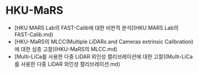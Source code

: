 # HKU-MaRS
- [HKU MARS Lab의 FAST-Calib에 대한 비판적 분석](HKU MARS Lab의 FAST-Calib.md)
- [HKU-MaRS의 MLCC(Multiple LiDARs and Cameras extrinsic Calibration)에 대한 심층 고찰](HKU-MaRS의 MLCC.md)
- [Multi-LiCa를 사용한 다중 LiDAR 외인성 캘리브레이션에 대한 고찰](Multi-LiCa를 사용한 다중 LiDAR 외인성 캘리브레이션.md)
